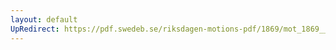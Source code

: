 ```yaml
---
layout: default
UpRedirect: https://pdf.swedeb.se/riksdagen-motions-pdf/1869/mot_1869__ak__00151/mot_1869__ak__00151_001.pdf
---
```

